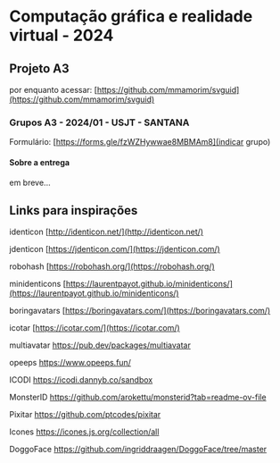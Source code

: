 # Computação gráfica e realidade virtual - 2024

## Projeto A3

por enquanto acessar: [https://github.com/mmamorim/svguid](https://github.com/mmamorim/svguid)

### Grupos A3 - 2024/01 - USJT - **SANTANA**

Formulário: [https://forms.gle/fzWZHywwae8MBMAm8](indicar grupo)

#### Sobre a entrega
em breve...

## Links para inspirações

identicon [http://identicon.net/](http://identicon.net/)

jdenticon [https://jdenticon.com/](https://jdenticon.com/)

robohash [https://robohash.org/](https://robohash.org/)

minidenticons [https://laurentpayot.github.io/minidenticons/](https://laurentpayot.github.io/minidenticons/)

boringavatars [https://boringavatars.com/](https://boringavatars.com/)

icotar [https://icotar.com/](https://icotar.com/)

multiavatar
https://pub.dev/packages/multiavatar

opeeps
https://www.opeeps.fun/

ICODI
https://icodi.dannyb.co/sandbox

MonsterID
https://github.com/arokettu/monsterid?tab=readme-ov-file

Pixitar
https://github.com/ptcodes/pixitar

Icones
https://icones.js.org/collection/all

DoggoFace
https://github.com/ingriddraagen/DoggoFace/tree/master
